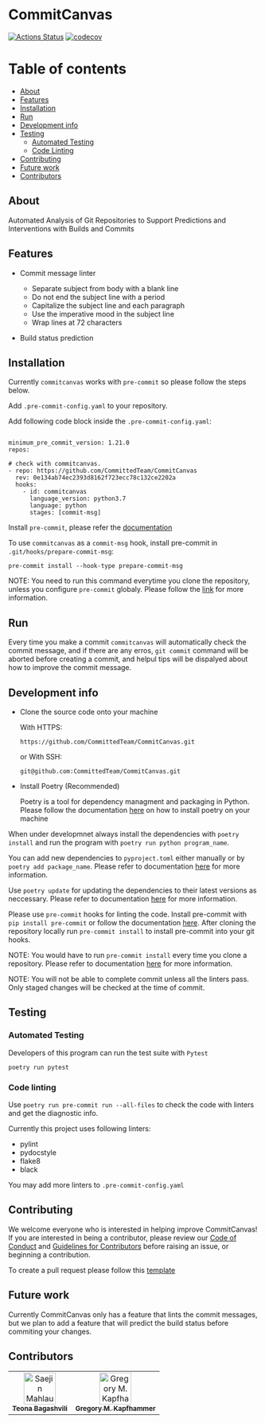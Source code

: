 # CommitCanvas

[![Actions Status](https://github.com/CommittedTeam/CommitCanvas/workflows/build/badge.svg)](https://github.com/CommittedTeam/CommitCanvas/actions)
[![codecov](https://codecov.io/gh/CommittedTeam/CommitCanvas/branch/commit_message_check/graph/badge.svg)](https://codecov.io/gh/CommittedTeam/CommitCanvas)

# Table of contents

* [About](#about)
* [Features](#features)
* [Installation](#installation)
* [Run](#run)
* [Development info](#Development-info)
* [Testing](#Testing)
  + [Automated Testing](#automated-testing)
  + [Code Linting](#Code-linting)
* [Contributing](#contributing)
* [Future work](#future-work)
* [Contributors](#contributors)

## About

Automated Analysis of Git Repositories to Support Predictions and Interventions with Builds and Commits

## Features

- Commit message linter

    - Separate subject from body with a blank line
    - Do not end the subject line with a period
    - Capitalize the subject line and each paragraph
    - Use the imperative mood in the subject line
    - Wrap lines at 72 characters

- Build status prediction

## Installation

Currently `commitcanvas` works with `pre-commit` so please follow the steps below.

Add `.pre-commit-config.yaml` to your repository.

Add following code block inside the `.pre-commit-config.yaml`:

```

minimum_pre_commit_version: 1.21.0
repos:

# check with commitcanvas.
- repo: https://github.com/CommittedTeam/CommitCanvas
  rev: 0e134ab74ec2393d8162f723ecc78c132ce2202a
  hooks:
    - id: commitcanvas
      language_version: python3.7
      language: python
      stages: [commit-msg]

```

Install `pre-commit`, please refer the [documentation](https://pre-commit.com/#install)

To use `commitcanvas` as a `commit-msg` hook, install pre-commit in `.git/hooks/prepare-commit-msg`:

`pre-commit install --hook-type prepare-commit-msg`

NOTE: You need to run this command everytime you clone the repository, unless you configure `pre-commit` globaly. Please follow the [link](https://pre-commit.com/#automatically-enabling-pre-commit-on-repositories) for more information.

## Run

Every time you make a commit `commitcanvas` will automatically check the commit message, and if there are any erros, `git commit` command will be aborted before creating a commit, and helpul tips will be dispalyed about how to improve the commit message.

## Development info

- Clone the source code onto your machine

    With HTTPS:

    `https://github.com/CommittedTeam/CommitCanvas.git`

    or With SSH:

    `git@github.com:CommittedTeam/CommitCanvas.git`

- Install Poetry (Recommended)

    Poetry is a tool for dependency managment and packaging in Python. Please follow the documentation [here](https://python-poetry.org/docs/#installation) on how to install poetry on your machine

When under developmnet always install the dependencies with `poetry install` and run the program with `poetry run python program_name`.

You can add new dependencies to `pyproject.toml` either manually or by `poetry add package_name`. Please refer to documentation [here](https://python-poetry.org/docs/cli/#add) for more information.

Use `poetry update` for updating the dependencies to their latest versions as neccessary. Please refer to documentation [here](https://python-poetry.org/docs/cli/#update) for more information.

Please use `pre-commit` hooks for linting the code. Install pre-commit with `pip install pre-commit` or follow the documentation [here](https://pre-commit.com/#install). After cloning the repository locally run `pre-commit install` to install pre-commit into your git hooks.

NOTE: You would have to run `pre-commit install` every time you clone a repository. Please refer to documentation [here](https://pre-commit.com/#usage) for more information.

NOTE: You will not be able to complete commit unless all the linters pass. Only staged changes will be checked at the time of commit.

## Testing

### Automated Testing

Developers of this program can run the test suite with `Pytest`

`poetry run pytest`

### Code linting

Use `poetry run pre-commit run --all-files` to check the code with linters and get the diagnostic info.

Currently this project uses following linters:

- pylint
- pydocstyle
- flake8
- black

You may add more linters to `.pre-commit-config.yaml`

## Contributing

We welcome everyone who is interested in helping improve CommitCanvas! If you are interested in being a contributor, please review our [Code of Conduct](./CODE_OF_CONDUCT.md) and [Guidelines for Contributors](./CONTRIBUTING.md) before raising an issue, or beginning a contribution.

To create a pull request please follow this [template](./pull_request_template.md)

## Future work

Currently CommitCanvas only has a feature that lints the commit messages, but we plan to add a feature that will predict the build status before commiting your changes.

## Contributors

<!-- prettier-ignore -->
<table>
  <tr>
    <td align="center"><a href="https://github.com/bagashvilit"><img src="https://avatars3.githubusercontent.com/u/46755932?v=4" width="64px;" alt="Saejin Mahlau-Heinert"/><br /><sub><b>Teona Bagashvili</b></sub></a><br /><a>
    <td align="center"><a href="https://www.gregorykapfhammer.com"><img src="https://avatars2.githubusercontent.com/u/926029?v=4" width="64px;" alt="Gregory M. Kapfhammer"/><br /><sub><b>Gregory M. Kapfhammer</b></sub></a><br /><a>





